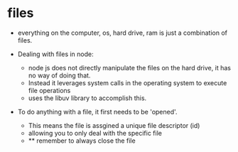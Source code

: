 # files

- everything on the computer, os, hard drive, ram is just a combination of files.
- Dealing with files in node:

  - node js does not directly manipulate the files on the hard drive, it has no way of doing that.
  - Instead it leverages system calls in the operating system to execute file operations
  - uses the libuv library to accomplish this.

- To do anything with a file, it first needs to be 'opened'.
  - This means the file is assgined a unique file descriptor (id)
  - allowing you to only deal with the specific file
  - \*\* remember to always close the file
